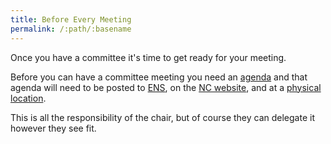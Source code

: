 ```yaml
---
title: Before Every Meeting
permalink: /:path/:basename
---
```


Once you have a committee
it's time
to get ready
for your meeting.

Before you can have
a committee meeting
you need an [agenda](create-agenda)
and that agenda
will need to be posted
to [ENS](early-notification-system),
on the [NC website](post-on-the-web),
and at a [physical location](post-physically).

This is all the responsibility
of the chair,
but of course
they can delegate it
however they see fit.
